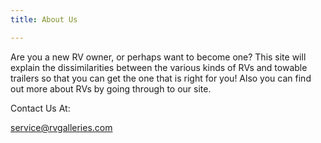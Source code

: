 ```yaml
---
title: About Us

---
```


Are you a new RV owner, or perhaps want to become one?
This site will explain the dissimilarities between the various kinds of RVs and towable trailers so that you can get the one that is right for you!
Also you can find out more about RVs by going through to our site.

Contact Us At:

service@rvgalleries.com